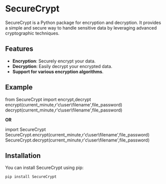 # SecureCrypt

SecureCrypt is a Python package for encryption and decryption. It provides a simple and secure way to handle sensitive data by leveraging advanced cryptographic techniques.

## Features
- **Encryption**: Securely encrypt your data.
- **Decryption**: Easily decrypt your encrypted data.
- **Support for various encryption algorithms**.


## Example

from SecureCrypt import encrypt,decrypt<br>
encrypt(current_minute,r'c\user\filename',file_password)<br>
decrypt(current_minute,r'c\user\filename',file_password)<br>

**OR**

import SecureCrypt<br>
SecureCrypt.encrypt(current_minute,r'c\user\filename',file_password)<br>
SecureCrypt.decrypt(current_minute,r'c\user\filename',file_password)<br>

## Installation

You can install SecureCrypt using pip:
  ```sh
  pip install SecureCrypt

